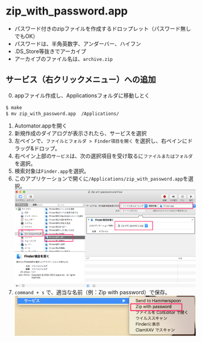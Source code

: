# zip_with_password.app

* パスワード付きのzipファイルを作成するドロップレット（パスワード無しでもOK）
* パスワードは、半角英数字、アンダーバー、ハイフン
* .DS_Store等抜きでアーカイブ
* アーカイブのファイル名は、`archive.zip`


## サービス（右クリックメニュー）への追加

0. appファイル作成し、Applicationsフォルダに移動しとく

```
$ make
$ mv zip_with_password.app  /Applications/
```


1. Automator.appを開く
2. 新規作成のダイアログが表示されたら、サービスを選択
3. 左ペインで、`ファイルとフォルダ > Finder項目を開く` を選択し、右ペインにドラッグ&ドロップ。
4. 右ペイン上部の`サービス`は、次の選択項目を受け取るに`ファイルまたはフォルダ`を選択。
5. 検索対象は`Finder.app`を選択。
6. このアプリケーションで開くに`/Applications/zip_with_password.app`を選択。
![automator](./assets/automator.png)
7. `command + s` で、適当な名前（例：Zip with password）で保存。
![context_menu](./assets/context_menu.png)

